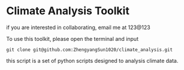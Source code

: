 # Climate Analysis Toolkit

if you are interested in collaborating, email me at 123@123

To use this toolkit, please open the terminal and input

`git clone git@github.com:ZhengyangSun1020/climate_analysis.git`

this script is a set of python scripts designed to analysis climate data.
